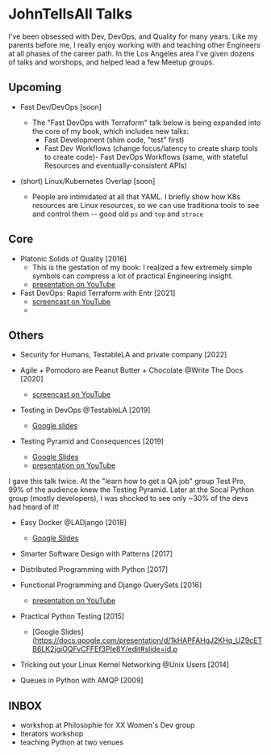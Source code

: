 # JohnTellsAll Talks

I've been obsessed with Dev, DevOps, and Quality for many years. Like my parents before me, I really enjoy working with and teaching other Engineers at all phases of the career path. In the Los Angeles area I've given dozens of talks and worshops, and helped lead a few Meetup groups.

## Upcoming

- Fast Dev/DevOps [soon]
  - The "Fast DevOps with Terraform" talk below is being expanded into the core of my book, which includes new talks: 
    - Fast Development (shim code, "test" first)
    - Fast Dev Workflows (change focus/latency to create sharp tools to create code)- Fast DevOps Workflows (same, with stateful Resources and eventually-consistent APIs)

- (short) Linux/Kubernetes Overlap [soon]
  - People are intimidated at all that YAML. I briefly show how K8s resources are Linux resources, so we can use traditiona tools to see and control them -- good old `ps` and `top` and `strace`

## Core

- Platonic Solids of Quality [2016]
  - This is the gestation of my book: I realized a few extremely simple symbols can compress a lot of practical Engineering insight.
  - [presentation on YouTube](https://www.youtube.com/watch?v=iJX6h45k_AQ)
- Fast DevOps: Rapid Terraform with Entr [2021]
  - [screencast on YouTube](https://www.youtube.com/watch?v=zd7VlmClTDs)
  - 
## Others

- Security for Humans, TestableLA and private company [2022]

- Agile + Pomodoro are Peanut Butter + Chocolate @Write The Docs [2020]
  - [screencast on YouTube](https://www.youtube.com/watch?v=yCPTc79oVg8)
- Testing in DevOps @TestableLA [2019]
  - [Google slides](https://docs.google.com/presentation/d/1AljrsXMHZpqnfHjSy9lYHmi_Na7HcbjtmUhmPy3CF3I/edit?usp=sharing)
- Testing Pyramid and Consequences [2019]
  - [Google Slides](http://bit.ly/jta-pyramid)
  - [presentation on YouTube](https://www.youtube.com/watch?v=zGRyJUro7Tg)

I gave this talk twice. At the "learn how to get a QA job" group Test Pro, 99% of the audience knew the Testing Pyramid. Later at the Socal Python group (mostly developers), I was shocked to see only ~30% of the devs had heard of it! 

- Easy Docker @LADjango [2018]
  - [Google Slides](https://docs.google.com/presentation/d/1F5OCzifaGDRznCoYvsBGmdykJI15a8DvVysIkWt1Xlo/edit?usp=sharing)
  
- Smarter Software Design with Patterns [2017]
- Distributed Programming with Python [2017]
- Functional Programming and Django QuerySets [2016]
  - [presentation on YouTube](https://www.youtube.com/watch?v=IUtm8OsrSpA)
- Practical Python Testing [2015]
  - [Google Slides](https://docs.google.com/presentation/d/1kHAPFAHqJ2KHq_UZ9cETB6LK2jgiOQFvCFFEf3PIe8Y/edit#slide=id.p
- Tricking out your Linux Kernel Networking @Unix Users [2014]
- Queues in Python with AMQP [2009]
  
## INBOX

- workshop at Philosophie for XX Women's Dev group
- Iterators workshop
- teaching Python at two venues
